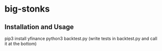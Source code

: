 # big-stonks

## Installation and Usage
pip3 install yfinance
python3 backtest.py (write tests in backtest.py and call it at the bottom)
